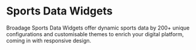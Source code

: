 # Sports Data Widgets
Broadage Sports Data Widgets offer dynamic sports data by 200+ unique configurations and customisable themes to enrich your digital platform, coming in with responsive design.
